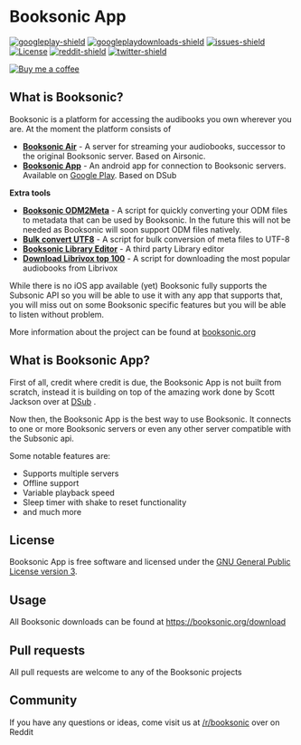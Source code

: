 

Booksonic App
========
[![googleplay-shield]][googleplay-link]
[![googleplaydownloads-shield]][googleplay-link]
[![issues-shield]](issues)
[![License][license-shield]](LICENSE.md)
[![reddit-shield]][reddit-link]
[![twitter-shield]][twitter-link]

[![Buy me a coffee][buymeacoffee-shield]][buymeacoffee-link]


What is Booksonic?
-----------------

Booksonic is a platform for accessing the audibooks you own wherever you are.
At the moment the platform consists of

 - **[Booksonic Air][booksonic-air-link]** - A server for streaming your audiobooks, successor to the original Booksonic server. Based on Airsonic.
 - **[Booksonic App][booksonic-app-link]** - An android app for connection to Booksonic servers. Available on [Google Play][googleplay-link]. Based on DSub 

**Extra tools**
 - **[Booksonic ODM2Meta](https://github.com/popeen/Booksonic-Export-Booksonic-Metadata-from-ODM-Files)** - A script for quickly converting your ODM files to metadata that can be used by Booksonic. In the future this will not be needed as Booksonic will soon support ODM files natively.
 - **[Bulk convert UTF8](https://github.com/popeen/Booksonic-Bulk-convert-to-UTF8)** - A script for bulk conversion of meta files to UTF-8
 - **[Booksonic Library Editor](https://github.com/galacticat/booksonic-library-editor)** - A third party Library editor
 - **[Download Librivox top 100](https://github.com/popeen/Download-Librivox-Top-100)** - A script for downloading the most popular audiobooks from Librivox

While there is no iOS app available (yet) Booksonic fully supports the Subsonic API so you will be able to use it with any app that supports that, you will miss out on some Booksonic specific features but  you will be able to listen without problem.

More information about the project can be found at [booksonic.org](https://booksonic.org)

What is Booksonic App?
-----------------
First of all, credit where credit is due, the Booksonic App is not built from scratch, instead it is building on top of the amazing work done by Scott Jackson over at [DSub](https://github.com/daneren2005/Subsonic/) .

Now then, the Booksonic App is the best way to use Booksonic. It connects to one or more Booksonic servers or even any other server compatible with the Subsonic api.

Some notable features are:

 - Supports multiple servers
 - Offline support
 - Variable playback speed
 - Sleep timer with shake to reset functionality
 - and much more

 
License
-------

Booksonic App is free software and licensed under the [GNU General Public License version 3](http://www.gnu.org/copyleft/gpl.html). 

Usage
-----

All Booksonic downloads can be found at
https://booksonic.org/download

Pull requests
---------
All pull requests are welcome to any of the Booksonic projects

Community
---------
If you have any questions or ideas, come visit us at [/r/booksonic](https://reddit.com/r/booksonic) over on Reddit

[booksonic-air-link]: https://github.com/popeen/Booksonic-Air
[booksonic-app-link]: https://github.com/popeen/Booksonic-App

[googleplay-shield]: https://img.shields.io/badge/released-google%20play-green.svg
[googleplay-link]: https://play.google.com/store/apps/details?id=github.popeen.dsub
[googleplaydownloads-shield]: https://img.shields.io/badge/google%20play%20downloads-19.000%2B-blue.svg

[issues-shield]: https://img.shields.io/github/issues-raw/popeen/Booksonic-App.svg
[license-shield]: https://img.shields.io/github/license/popeen/Booksonic-App.svg

[reddit-shield]: https://img.shields.io/reddit/subreddit-subscribers/booksonic?style=social
[reddit-link]: https://reddit.com/r/booksonic

[twitter-shield]: https://img.shields.io/twitter/follow/popeencom?style=social
[twitter-link]: https://twitter.com/popeencom

[buymeacoffee-shield]: https://www.buymeacoffee.com/assets/img/guidelines/download-assets-sm-2.svg
[buymeacoffee-link]: https://www.buymeacoffee.com/popeen

